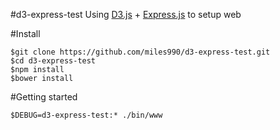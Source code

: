 #d3-express-test
Using [D3.js](http://d3js.org/) + [Express.js](http://expressjs.com/) to setup web

#Install
```
$git clone https://github.com/miles990/d3-express-test.git
$cd d3-express-test
$npm install
$bower install
```

#Getting started
```
$DEBUG=d3-express-test:* ./bin/www
```
